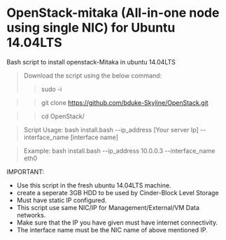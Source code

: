 # OpenStack-mitaka (All-in-one node using single NIC) for Ubuntu 14.04LTS
Bash script to install openstack-Mitaka in ubuntu 14.04LTS

>Download the script using the below command:
>>sudo -i

>>git clone https://github.com/bduke-Skyline/OpenStack.git

>>cd OpenStack/

>Script Usage: bash install.bash --ip_address [Your server Ip] --interface_name [interface name]

>Example: bash install.bash --ip_address 10.0.0.3 --interface_name eth0

IMPORTANT:
  - Use this script in the fresh ubuntu 14.04LTS machine.
  - create a seperate 3GB HDD to be used by Cinder-Block Level Storage
  - Must have static IP configured.
  - This script use same NIC/IP for Management/External/VM Data networks.
  - Make sure that the IP you have given must have internet connectivity.
  - The interface name must be the NIC name of above mentioned IP.


